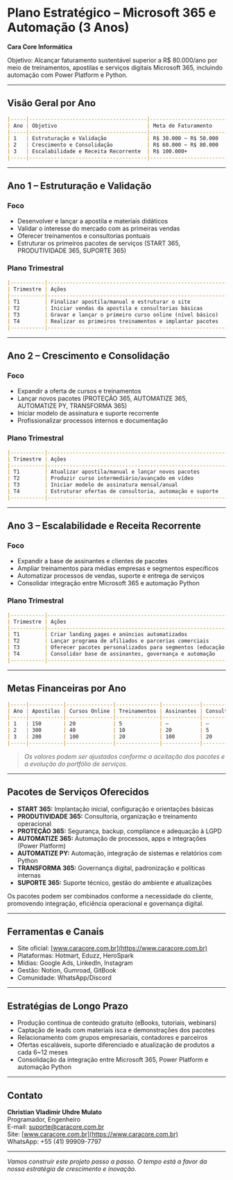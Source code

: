 # Plano Estratégico – Microsoft 365 e Automação (3 Anos)

**Cara Core Informática**

Objetivo: Alcançar faturamento sustentável superior a R$ 80.000/ano por meio de treinamentos, apostilas e serviços digitais Microsoft 365, incluindo automação com Power Platform e Python.

---

## Visão Geral por Ano

```markdown
|-----|--------------------------------------|-------------------------|
| Ano | Objetivo                             | Meta de Faturamento     |
|-----|--------------------------------------|-------------------------|
| 1   | Estruturação e Validação             | R$ 30.000 ~ R$ 50.000   |
| 2   | Crescimento e Consolidação           | R$ 60.000 ~ R$ 80.000   |
| 3   | Escalabilidade e Receita Recorrente  | R$ 100.000+             |
|-----|--------------------------------------|-------------------------|
```

---

## Ano 1 – Estruturação e Validação

### Foco

- Desenvolver e lançar a apostila e materiais didáticos
- Validar o interesse do mercado com as primeiras vendas
- Oferecer treinamentos e consultorias pontuais
- Estruturar os primeiros pacotes de serviços (START 365, PRODUTIVIDADE 365, SUPORTE 365)

### Plano Trimestral

```markdown
|-----------|--------------------------------------------------------------|
| Trimestre | Ações                                                        |
|-----------|--------------------------------------------------------------|
| T1        | Finalizar apostila/manual e estruturar o site                |
| T2        | Iniciar vendas da apostila e consultorias básicas            |
| T3        | Gravar e lançar o primeiro curso online (nível básico)       |
| T4        | Realizar os primeiros treinamentos e implantar pacotes       |
|-----------|--------------------------------------------------------------|
```

---

## Ano 2 – Crescimento e Consolidação

### Foco

- Expandir a oferta de cursos e treinamentos
- Lançar novos pacotes (PROTEÇÃO 365, AUTOMATIZE 365, AUTOMATIZE PY, TRANSFORMA 365)
- Iniciar modelo de assinatura e suporte recorrente
- Profissionalizar processos internos e documentação

### Plano Trimestral

```markdown
|-----------|--------------------------------------------------------------|
| Trimestre | Ações                                                        |
|-----------|--------------------------------------------------------------|
| T1        | Atualizar apostila/manual e lançar novos pacotes             |
| T2        | Produzir curso intermediário/avançado em vídeo               |
| T3        | Iniciar modelo de assinatura mensal/anual                    |
| T4        | Estruturar ofertas de consultoria, automação e suporte       |
|-----------|--------------------------------------------------------------|
```

---

## Ano 3 – Escalabilidade e Receita Recorrente

### Foco

- Expandir a base de assinantes e clientes de pacotes
- Ampliar treinamentos para médias empresas e segmentos específicos
- Automatizar processos de vendas, suporte e entrega de serviços
- Consolidar integração entre Microsoft 365 e automação Python

### Plano Trimestral

```markdown
|-----------|----------------------------------------------------------------------|
| Trimestre | Ações                                                                |
|-----------|----------------------------------------------------------------------|
| T1        | Criar landing pages e anúncios automatizados                         |
| T2        | Lançar programa de afiliados e parcerias comerciais                  |
| T3        | Oferecer pacotes personalizados para segmentos (educação, jurídico)  |
| T4        | Consolidar base de assinantes, governança e automação                |
|-----------|----------------------------------------------------------------------|
```

---

## Metas Financeiras por Ano

```markdown
|-----|-----------|---------------|--------------|------------|--------------|------------------|
| Ano | Apostilas | Cursos Online | Treinamentos | Assinantes | Consultorias | Receita Estimada |
|-----|-----------|---------------|--------------|------------|--------------|------------------|
| 1   | 150       | 20            | 5            | —          | —            | R$ 40.000        |
| 2   | 300       | 40            | 10           | 20         | 5            | R$ 70.000        |
| 3   | 200       | 100           | 20           | 100        | 20           | R$ 120.000       |
|-----|-----------|---------------|--------------|------------|--------------|------------------|
```

> *Os valores podem ser ajustados conforme a aceitação dos pacotes e a evolução do portfólio de serviços.*

---

## Pacotes de Serviços Oferecidos

- **START 365:** Implantação inicial, configuração e orientações básicas
- **PRODUTIVIDADE 365:** Consultoria, organização e treinamento operacional
- **PROTEÇÃO 365:** Segurança, backup, compliance e adequação à LGPD
- **AUTOMATIZE 365:** Automação de processos, apps e integrações (Power Platform)
- **AUTOMATIZE PY:** Automação, integração de sistemas e relatórios com Python
- **TRANSFORMA 365:** Governança digital, padronização e políticas internas
- **SUPORTE 365:** Suporte técnico, gestão do ambiente e atualizações

Os pacotes podem ser combinados conforme a necessidade do cliente, promovendo integração, eficiência operacional e governança digital.

---

## Ferramentas e Canais

- Site oficial: [www.caracore.com.br](https://www.caracore.com.br)
- Plataformas: Hotmart, Eduzz, HeroSpark
- Mídias: Google Ads, LinkedIn, Instagram
- Gestão: Notion, Gumroad, GitBook
- Comunidade: WhatsApp/Discord

---

## Estratégias de Longo Prazo

- Produção contínua de conteúdo gratuito (eBooks, tutoriais, webinars)
- Captação de leads com materiais isca e demonstrações dos pacotes
- Relacionamento com grupos empresariais, contadores e parceiros
- Ofertas escaláveis, suporte diferenciado e atualização de produtos a cada 6~12 meses
- Consolidação da integração entre Microsoft 365, Power Platform e automação Python

---

## Contato

**Christian Vladimir Uhdre Mulato**  
Programador, Engenheiro  
E-mail: [suporte@caracore.com.br](mailto:suporte@caracore.com.br)  
Site: [www.caracore.com.br](https://www.caracore.com.br)  
WhatsApp: +55 (41) 99909-7797

---

*Vamos construir este projeto passo a passo. O tempo está a favor da nossa estratégia de crescimento e inovação.*

